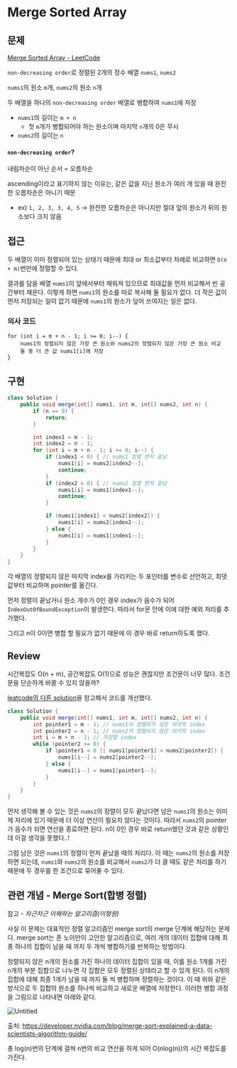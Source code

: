 # Merge Sorted Array

## 문제

[Merge Sorted Array - LeetCode](https://leetcode.com/problems/merge-sorted-array/?envType=study-plan-v2&envId=top-interview-150)

`non-decreasing order`로  정렬된 2개의 정수 배열 `nums1`, `nums2`

`nums1`의 원소 `m`개, `nums2`의 원소 `n`개

두 배열을 하나의 `non-decreasing order` 배열로 병합하여 `nums1`에 저장

- `nums1`의 길이는 `m + n`
    - 첫 `m`개가 병합되어야 하는 원소이며 마지막 `n`개의 0은 무시
- `nums2`의 길이는 `n`

#### `non-decreasing order`?

내림차순이 아닌 순서 = 오름차순

ascending이라고 표기하지 않는 이유는, 같은 값을 지닌 원소가 여러 개 있을 때 완전한 오름차순은 아니기 때문

- ex) `1, 2, 3, 3, 4, 5` → 완전한 오름차순은 아니지만 절대 앞의 원소가 뒤의 원소보다 크지 않음

## 접근

두 배열이 이미 정렬되어 있는 상태기 때문에 최대 or 최소값부터 차례로 비교하면 `O(n + m)`번만에 정렬할 수 있다.

결과를 담을 배열 `nums1`이 앞에서부터 채워져 있으므로 최대값을 먼저 비교해서 빈 공간부터 채운다. 이렇게 하면 `nums1`의 원소를 따로 복사해 둘 필요가 없다. 더 작은 값이 먼저 저장되는 일이 없기 때문에 `nums1`의 원소가 덮어 쓰여지는 일은 없다.

### 의사 코드

```
for (int i = m + n - 1; i >= 0; i--) {
	nums1의 정렬되지 않은 가장 큰 원소와 nums2의 정렬되지 않은 가장 큰 원소 비교
	둘 중 더 큰 값 nums1[i]에 저장
}
```

## 구현

```java
class Solution {
    public void merge(int[] nums1, int m, int[] nums2, int n) {
        if (n == 0) {
            return;
        }

        int index1 = m - 1;
        int index2 = n - 1;
        for (int i = m + n - 1; i >= 0; i--) {
            if (index1 < 0) { // nums1 정렬 먼저 끝남
                nums1[i] = nums2[index2--];
                continue;
            }
            if (index2 < 0) { // nums2 정렬 먼저 끝남
                nums1[i] = nums1[index1--];
                continue;
            }

            if (nums1[index1] < nums2[index2]) {
                nums1[i] = nums2[index2--];
            } else {
                nums1[i] = nums1[index1--];
            }
        }
    }
}
```

각 배열의 정렬되지 않은 마지막 index를 가리키는 두 포인터를 변수로 선언하고, 최댓값부터 비교하며 pointer를 옮긴다.

먼저 정렬이 끝났거나 원소 개수가 0인 경우 index가 음수가 되어 `IndexOutOfBoundException`이 발생한다. 따라서 for문 안에 이에 대한 예외 처리를 추가했다.

그리고 n이 0이면 병합 할 필요가 없기 때문에 이 경우 바로 return하도록 했다.

## Review

시간복잡도 O(n + m), 공간복잡도 O(1)으로 성능은 괜찮지만 조건문이 너무 많다. 조건문을 단순하게 바꿀 수 있지 않을까?

[leatcode의 다른 solution](https://leetcode.com/problems/merge-sorted-array/solutions/3436053/beats-100-best-c-java-python-and-javascript-solution-two-pointer-stl/?envType=study-plan-v2&envId=top-interview-150)을 참고해서 코드를 개선했다.

```java
class Solution {
    public void merge(int[] nums1, int m, int[] nums2, int n) {
        int pointer1 = m - 1; // nums1의 정렬되지 않은 마지막 index
        int pointer2 = n - 1; // nums2의 정렬되지 않은 마지막 index
        int i = m + n - 1; // 저장할 index
        while (pointer2 >= 0) {
            if (pointer1 < 0 || nums1[pointer1] < nums2[pointer2]) {
                nums1[i--] = nums2[pointer2--];
            } else {
                nums1[i--] = nums1[pointer1--];
            }
        }
    }
}
```

먼저 생각해 볼 수 있는 것은 `nums2`의 정렬이 모두 끝났다면 남은 `nums1`의 원소는 이미 제 자리에 있기 때문에 더 이상 연산이 필요치 않다는 것이다.
따라서 `nums2`의 pointer가 음수가 되면 연산을 종료하면 된다.
n이 0인 경우 바로 return했던 것과 같은 상황인데 이걸 생각을 못했다..!

그럼 남은 것은 `nums1`의 정렬이 먼저 끝났을 때의 처리다.
이 때는 `nums2`의 원소를 저장하면 되는데, `nums1`와 `nums2`의 원소를 비교해서 `nums2`가 더 클 때도 같은 처리를 하기 때문에 두 경우를 한 조건으로 묶어줄 수 있다.

## 관련 개념 - Merge Sort(합병 정렬)

참고 - *차근차근 이해하는 알고리즘(이형원)*

사실 이 문제는 대표적인 정렬 알고리즘인 merge sort의 merge 단계에 해당하는 문제다. merge sort는 폰 노이만이 고안한 알고리즘으로, 여러 개의 데이터 집합에 대해 최종 하나의 집합이 남을 때 까지 두 개씩 병합하기를 반복하는 방법이다.

정렬되지 않은 n개의 원소를 가진 하나의 데이터 집합이 있을 때, 이를 원소 1개를 가진 n개의 부분 집합으로 나누면 각 집합은 모두 정렬된 상태라고 할 수 있게 된다. 이 n개의 집합에 대해 최종 1개가 남을 때 까지 둘 씩 병합하며 정렬하는 것이다. 이 때 위와 같은 방식으로 두 집합의 원소를 하나씩 비교하고 새로운 배열에 저장한다.
이러한 병합 과정을 그림으로 나타내면 아래와 같다.

![Untitled](https://developer-blogs.nvidia.com/wp-content/uploads/2022/03/MergeSortExplained_Pic3-1024x442.png)

출처: https://developer.nvidia.com/blog/merge-sort-explained-a-data-scientists-algorithm-guide/

총 log(n)번의 단계에 걸쳐 n번의 비교 연산을 하게 되어 O(nlog(n))의 시간 복잡도를 가진다.
